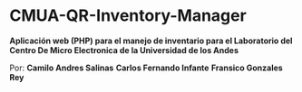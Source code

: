 # CMUA-QR-Inventory-Manager
__Aplicación web (PHP) para el manejo de inventario para el Laboratorio del Centro De Micro Electronica de la Universidad de los Andes__

Por:
__Camilo Andres Salinas__
__Carlos Fernando Infante__
__Fransico Gonzales Rey__
